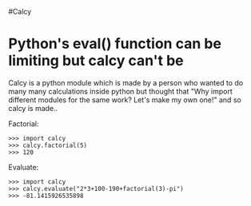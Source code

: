 #Calcy
# Python's eval() function can be limiting but calcy can't be

Calcy is a python module which is made by a person who wanted to do many many calculations inside python
but thought that "Why import different modules for the same work? Let's make my own one!"
and so calcy is made..

Factorial:
```
>>> import calcy
>>> calcy.factorial(5)
>>> 120
```

Evaluate:
```
>>> import calcy
>>> calcy.evaluate("2*3+100-190+factorial(3)-pi")
>>> -81.1415926535898
```

